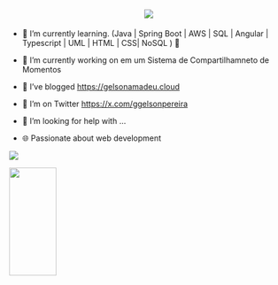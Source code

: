 <h1 align="center">
    <img src="https://readme-typing-svg.herokuapp.com/?font=Righteous&size=35&center=true&vCenter=true&width=500&height=70&duration=4000&lines=Hi+There!+👋;+I'm+Gelson+Pereira+!;" />
</h1>
       
- 🌱 I’m currently learning. (Java | Spring Boot | AWS | SQL | Angular | Typescript | UML | HTML | CSS| NoSQL ) 🚀
  
- 🔭 I’m currently working on em um Sistema de Compartilhamneto de Momentos 
- 🌱 I’ve blogged https://gelsonamadeu.cloud
- 🤔 I’m on Twitter https://x.com/ggelsonpereira
- 🤔 I’m looking for help with ...
- 🌐 Passionate about web development
  
![](https://github-readme-stats.vercel.app/api?username=ggelsonpereira&theme=radical&hide_border=false&include_all_commits=false&count_private=false)


  
<img width="41%" height="195px" src="https://github-readme-stats.vercel.app/api/top-langs/?username=Fernanda-Kipper&layout=compact&hide_border=true&title_color=8f00ff&text_color=ffffff&bg_color=0d1117" />
  
 </div>

  



 
